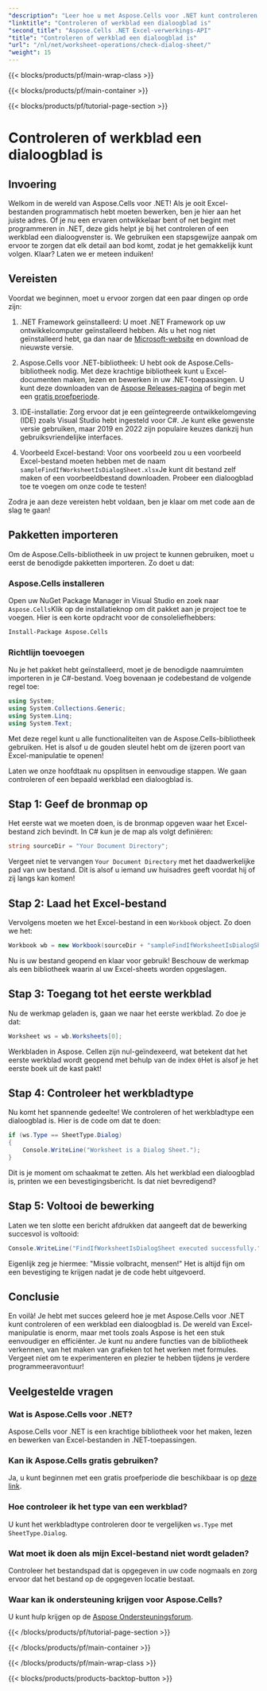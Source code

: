 ```yaml
---
"description": "Leer hoe u met Aspose.Cells voor .NET kunt controleren of een werkblad een dialoogvenster is met deze stapsgewijze zelfstudie."
"linktitle": "Controleren of werkblad een dialoogblad is"
"second_title": "Aspose.Cells .NET Excel-verwerkings-API"
"title": "Controleren of werkblad een dialoogblad is"
"url": "/nl/net/worksheet-operations/check-dialog-sheet/"
"weight": 15
---
```


{{< blocks/products/pf/main-wrap-class >}}

{{< blocks/products/pf/main-container >}}

{{< blocks/products/pf/tutorial-page-section >}}

# Controleren of werkblad een dialoogblad is

## Invoering

Welkom in de wereld van Aspose.Cells voor .NET! Als je ooit Excel-bestanden programmatisch hebt moeten bewerken, ben je hier aan het juiste adres. Of je nu een ervaren ontwikkelaar bent of net begint met programmeren in .NET, deze gids helpt je bij het controleren of een werkblad een dialoogvenster is. We gebruiken een stapsgewijze aanpak om ervoor te zorgen dat elk detail aan bod komt, zodat je het gemakkelijk kunt volgen. Klaar? Laten we er meteen induiken!

## Vereisten

Voordat we beginnen, moet u ervoor zorgen dat een paar dingen op orde zijn:

1. .NET Framework geïnstalleerd: U moet .NET Framework op uw ontwikkelcomputer geïnstalleerd hebben. Als u het nog niet geïnstalleerd hebt, ga dan naar de [Microsoft-website](https://dotnet.microsoft.com/download) en download de nieuwste versie.

2. Aspose.Cells voor .NET-bibliotheek: U hebt ook de Aspose.Cells-bibliotheek nodig. Met deze krachtige bibliotheek kunt u Excel-documenten maken, lezen en bewerken in uw .NET-toepassingen. U kunt deze downloaden van de [Aspose Releases-pagina](https://releases.aspose.com/cells/net/) of begin met een [gratis proefperiode](https://releases.aspose.com/).

3. IDE-installatie: Zorg ervoor dat je een geïntegreerde ontwikkelomgeving (IDE) zoals Visual Studio hebt ingesteld voor C#. Je kunt elke gewenste versie gebruiken, maar 2019 en 2022 zijn populaire keuzes dankzij hun gebruiksvriendelijke interfaces.

4. Voorbeeld Excel-bestand: Voor ons voorbeeld zou u een voorbeeld Excel-bestand moeten hebben met de naam `sampleFindIfWorksheetIsDialogSheet.xlsx`Je kunt dit bestand zelf maken of een voorbeeldbestand downloaden. Probeer een dialoogblad toe te voegen om onze code te testen!

Zodra je aan deze vereisten hebt voldaan, ben je klaar om met code aan de slag te gaan!

## Pakketten importeren

Om de Aspose.Cells-bibliotheek in uw project te kunnen gebruiken, moet u eerst de benodigde pakketten importeren. Zo doet u dat:

### Aspose.Cells installeren

Open uw NuGet Package Manager in Visual Studio en zoek naar `Aspose.Cells`Klik op de installatieknop om dit pakket aan je project toe te voegen. Hier is een korte opdracht voor de consoleliefhebbers:

```bash
Install-Package Aspose.Cells
```

### Richtlijn toevoegen

Nu je het pakket hebt geïnstalleerd, moet je de benodigde naamruimten importeren in je C#-bestand. Voeg bovenaan je codebestand de volgende regel toe:

```csharp
using System;
using System.Collections.Generic;
using System.Linq;
using System.Text;
```

Met deze regel kunt u alle functionaliteiten van de Aspose.Cells-bibliotheek gebruiken. Het is alsof u de gouden sleutel hebt om de ijzeren poort van Excel-manipulatie te openen!

Laten we onze hoofdtaak nu opsplitsen in eenvoudige stappen. We gaan controleren of een bepaald werkblad een dialoogblad is. 

## Stap 1: Geef de bronmap op

Het eerste wat we moeten doen, is de bronmap opgeven waar het Excel-bestand zich bevindt. In C# kun je de map als volgt definiëren:

```csharp
string sourceDir = "Your Document Directory";
```

Vergeet niet te vervangen `Your Document Directory` met het daadwerkelijke pad van uw bestand. Dit is alsof u iemand uw huisadres geeft voordat hij of zij langs kan komen!

## Stap 2: Laad het Excel-bestand

Vervolgens moeten we het Excel-bestand in een `Workbook` object. Zo doen we het:

```csharp
Workbook wb = new Workbook(sourceDir + "sampleFindIfWorksheetIsDialogSheet.xlsx");
```

Nu is uw bestand geopend en klaar voor gebruik! Beschouw de werkmap als een bibliotheek waarin al uw Excel-sheets worden opgeslagen.

## Stap 3: Toegang tot het eerste werkblad

Nu de werkmap geladen is, gaan we naar het eerste werkblad. Zo doe je dat:

```csharp
Worksheet ws = wb.Worksheets[0];
```

Werkbladen in Aspose. Cellen zijn nul-geïndexeerd, wat betekent dat het eerste werkblad wordt geopend met behulp van de index `0`Het is alsof je het eerste boek uit de kast pakt!

## Stap 4: Controleer het werkbladtype

Nu komt het spannende gedeelte! We controleren of het werkbladtype een dialoogblad is. Hier is de code om dat te doen:

```csharp
if (ws.Type == SheetType.Dialog)
{
    Console.WriteLine("Worksheet is a Dialog Sheet.");
}
```

Dit is je moment om schaakmat te zetten. Als het werkblad een dialoogblad is, printen we een bevestigingsbericht. Is dat niet bevredigend?

## Stap 5: Voltooi de bewerking

Laten we ten slotte een bericht afdrukken dat aangeeft dat de bewerking succesvol is voltooid:

```csharp
Console.WriteLine("FindIfWorksheetIsDialogSheet executed successfully.");
```

Eigenlijk zeg je hiermee: "Missie volbracht, mensen!" Het is altijd fijn om een bevestiging te krijgen nadat je de code hebt uitgevoerd.

## Conclusie

En voilà! Je hebt met succes geleerd hoe je met Aspose.Cells voor .NET kunt controleren of een werkblad een dialoogblad is. De wereld van Excel-manipulatie is enorm, maar met tools zoals Aspose is het een stuk eenvoudiger en efficiënter. Je kunt nu andere functies van de bibliotheek verkennen, van het maken van grafieken tot het werken met formules. Vergeet niet om te experimenteren en plezier te hebben tijdens je verdere programmeeravontuur!

## Veelgestelde vragen

### Wat is Aspose.Cells voor .NET?  
Aspose.Cells voor .NET is een krachtige bibliotheek voor het maken, lezen en bewerken van Excel-bestanden in .NET-toepassingen.

### Kan ik Aspose.Cells gratis gebruiken?  
Ja, u kunt beginnen met een gratis proefperiode die beschikbaar is op [deze link](https://releases.aspose.com/).

### Hoe controleer ik het type van een werkblad?  
U kunt het werkbladtype controleren door te vergelijken `ws.Type` met `SheetType.Dialog`.

### Wat moet ik doen als mijn Excel-bestand niet wordt geladen?  
Controleer het bestandspad dat is opgegeven in uw code nogmaals en zorg ervoor dat het bestand op de opgegeven locatie bestaat.

### Waar kan ik ondersteuning krijgen voor Aspose.Cells?  
U kunt hulp krijgen op de [Aspose Ondersteuningsforum](https://forum.aspose.com/c/cells/9).


{{< /blocks/products/pf/tutorial-page-section >}}

{{< /blocks/products/pf/main-container >}}

{{< /blocks/products/pf/main-wrap-class >}}

{{< blocks/products/products-backtop-button >}}